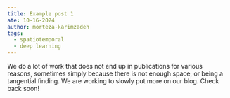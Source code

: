 ```yaml
---
title: Example post 1
ate: 10-16-2024
author: morteza-karimzadeh
tags:
  - spatiotemporal
  - deep learning
---
```


We do a lot of work that does not end up in publications for various reasons, sometimes simply because there is not enough space, or being a tangential finding. We are working to slowly put more on our blog. Check back soon! 